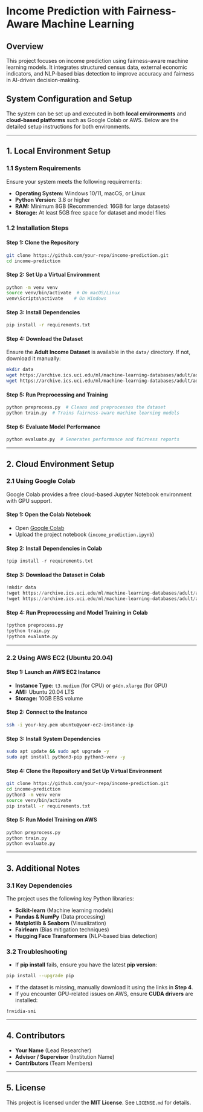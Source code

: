 # **Income Prediction with Fairness-Aware Machine Learning**

## **Overview**
This project focuses on income prediction using fairness-aware machine learning models. It integrates structured census data, external economic indicators, and NLP-based bias detection to improve accuracy and fairness in AI-driven decision-making.

## **System Configuration and Setup**
The system can be set up and executed in both **local environments** and **cloud-based platforms** such as Google Colab or AWS. Below are the detailed setup instructions for both environments.

---
## **1. Local Environment Setup**

### **1.1 System Requirements**
Ensure your system meets the following requirements:
- **Operating System:** Windows 10/11, macOS, or Linux
- **Python Version:** 3.8 or higher
- **RAM:** Minimum 8GB (Recommended: 16GB for large datasets)
- **Storage:** At least 5GB free space for dataset and model files

### **1.2 Installation Steps**
#### **Step 1: Clone the Repository**
```bash
git clone https://github.com/your-repo/income-prediction.git
cd income-prediction
```

#### **Step 2: Set Up a Virtual Environment**
```bash
python -m venv venv
source venv/bin/activate  # On macOS/Linux
venv\Scripts\activate    # On Windows
```

#### **Step 3: Install Dependencies**
```bash
pip install -r requirements.txt
```

#### **Step 4: Download the Dataset**
Ensure the **Adult Income Dataset** is available in the `data/` directory. If not, download it manually:
```bash
mkdir data
wget https://archive.ics.uci.edu/ml/machine-learning-databases/adult/adult.data -P data/
wget https://archive.ics.uci.edu/ml/machine-learning-databases/adult/adult.test -P data/
```

#### **Step 5: Run Preprocessing and Training**
```bash
python preprocess.py  # Cleans and preprocesses the dataset
python train.py  # Trains fairness-aware machine learning models
```

#### **Step 6: Evaluate Model Performance**
```bash
python evaluate.py  # Generates performance and fairness reports
```

---
## **2. Cloud Environment Setup**

### **2.1 Using Google Colab**
Google Colab provides a free cloud-based Jupyter Notebook environment with GPU support.

#### **Step 1: Open the Colab Notebook**
- Open [Google Colab](https://colab.research.google.com/)
- Upload the project notebook (`income_prediction.ipynb`)

#### **Step 2: Install Dependencies in Colab**
```python
!pip install -r requirements.txt
```

#### **Step 3: Download the Dataset in Colab**
```python
!mkdir data
!wget https://archive.ics.uci.edu/ml/machine-learning-databases/adult/adult.data -P data/
!wget https://archive.ics.uci.edu/ml/machine-learning-databases/adult/adult.test -P data/
```

#### **Step 4: Run Preprocessing and Model Training in Colab**
```python
!python preprocess.py
!python train.py
!python evaluate.py
```

---
### **2.2 Using AWS EC2 (Ubuntu 20.04)**

#### **Step 1: Launch an AWS EC2 Instance**
- **Instance Type:** `t3.medium` (for CPU) or `g4dn.xlarge` (for GPU)
- **AMI:** Ubuntu 20.04 LTS
- **Storage:** 10GB EBS volume

#### **Step 2: Connect to the Instance**
```bash
ssh -i your-key.pem ubuntu@your-ec2-instance-ip
```

#### **Step 3: Install System Dependencies**
```bash
sudo apt update && sudo apt upgrade -y
sudo apt install python3-pip python3-venv -y
```

#### **Step 4: Clone the Repository and Set Up Virtual Environment**
```bash
git clone https://github.com/your-repo/income-prediction.git
cd income-prediction
python3 -m venv venv
source venv/bin/activate
pip install -r requirements.txt
```

#### **Step 5: Run Model Training on AWS**
```bash
python preprocess.py
python train.py
python evaluate.py
```

---
## **3. Additional Notes**
### **3.1 Key Dependencies**
The project uses the following key Python libraries:
- **Scikit-learn** (Machine learning models)
- **Pandas & NumPy** (Data processing)
- **Matplotlib & Seaborn** (Visualization)
- **Fairlearn** (Bias mitigation techniques)
- **Hugging Face Transformers** (NLP-based bias detection)

### **3.2 Troubleshooting**
- If **pip install** fails, ensure you have the latest **pip version**:
```bash
pip install --upgrade pip
```
- If the dataset is missing, manually download it using the links in **Step 4**.
- If you encounter GPU-related issues on AWS, ensure **CUDA drivers** are installed:
```bash
!nvidia-smi
```

---
## **4. Contributors**
- **Your Name** (Lead Researcher)
- **Advisor / Supervisor** (Institution Name)
- **Contributors** (Team Members)



---
## **5. License**
This project is licensed under the **MIT License**. See `LICENSE.md` for details.
